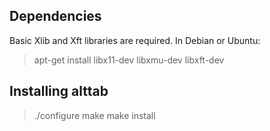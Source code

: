 
Dependencies
------------

Basic Xlib and Xft libraries are required.
In Debian or Ubuntu:

> apt-get install libx11-dev libxmu-dev libxft-dev


Installing alttab
-----------------

> ./configure
> make
> make install

